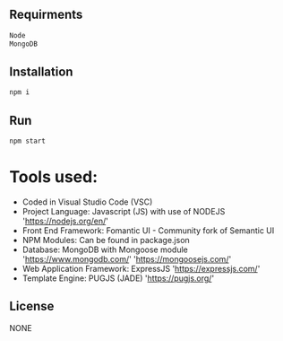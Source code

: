 
## Requirments
```bash
Node
MongoDB
```
## Installation
```sh
npm i
```
## Run
```sh
npm start
```



# Tools used:
- Coded in Visual Studio Code (VSC)
- Project Language: Javascript (JS) with use of NODEJS 'https://nodejs.org/en/'
- Front End Framework: Fomantic UI - Community fork of Semantic UI
- NPM Modules: Can be found in package.json
- Database: MongoDB with Mongoose module 'https://www.mongodb.com/' 'https://mongoosejs.com/'
- Web Application Framework: ExpressJS 'https://expressjs.com/'
- Template Engine: PUGJS (JADE) 'https://pugjs.org/'


## License
NONE
